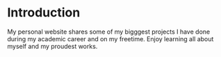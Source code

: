 # Introduction
My personal website shares some of my bigggest projects I have done during my academic career and on my freetime.
Enjoy learning all about myself and my proudest works.
